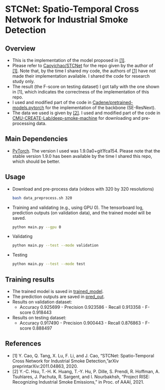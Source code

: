 # STCNet: Spatio-Temporal Cross Network for Industrial Smoke Detection
## Overview
* This is the implementation of the model proposed in [[1]](#references).
* Please refer to [Caoyichao/STCNet](https://github.com/Caoyichao/STCNet) for the repo given by the author of [[1]](#references). Note that, by the time I shared my code, the authors of [[1]](#references) have not made their implementation available. I shared the code for research study only.
* The result (the F-score on testing dataset) I got tally with the one shown in [1], which indicates the correctness of the implementation of this repo.
* I used and modified part of the code in [Cadene/pretrained-models.pytorch](https://github.com/Cadene/pretrained-models.pytorch) for the implementation of the backbone (SE-ResNext).
* The data we used is given by [[2]](#references). I used and modified part of the code in [CMU-CREATE-Lab/deep-smoke-machine](https://github.com/CMU-CREATE-Lab/deep-smoke-machine) for downloading and pre-processing data.

## Main Dependencies
* [PyTorch](https://pytorch.org). The version I used was 1.9.0a0+git1fca154. Please note that the stable version 1.9.0 has been available by the time I shared this repo, which should be better.

## Usage
* Download and pre-process data (videos with 320 by 320 resolutions)
  ```bash
  bash data_preprocess.sh 320
  ```
* Training and validating (e.g., using GPU 0). The tensorboard log, prediction outputs (on validation data), and the trained model will be saved. 
    ```bash
    python main.py --gpu 0
    ```
* Validating
    ```bash
    python main.py --test --mode validation
    ```
* Testing
    ```bash
    python main.py --test --mode test
    ```

## Training results
* The trained model is saved in [trained_model](./trained_model/).
* The prediction outputs are saved in [pred_out](./pred_out/).
* Results on validation dataset: 
  * Accuracy 0.925699 - Precision 0.923586 - Recall 0.913358 - F-score 0.918443
* Results on testing dataset: 
  * Accuracy 0.917490 - Precision 0.900443 - Recall 0.876863 - F-score 0.888497

## References
* [1] Y.  Cao,  Q.  Tang,  X.  Lu,  F.  Li,  and  J.  Cao,  “STCNet: Spatio-Temporal Cross Network for Industrial Smoke Detection,”arXiv preprintarXiv:2011.04863, 2020.
* [2] Y.-C. Hsu, T.-H. K. Huang, T.-Y. Hu, P. Dille, S. Prendi, R. Hoffman, A. Tsuhlares, J. Pachuta, R. Sargent, and I. Nourbakhsh, “Project RISE: Recognizing Industrial Smoke Emissions,” in Proc. of AAAI, 2021.